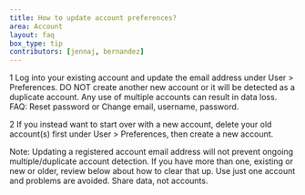 ```yaml
---
title: How to update account preferences?
area: Account
layout: faq
box_type: tip
contributors: [jennaj, bernandez]
---
```



1 Log into your existing account and update the email address under User > Preferences. DO NOT create another new account or it will be detected as a duplicate account. Any use of multiple accounts can result in data loss. FAQ: Reset password or Change email, username, password.

2 If you instead want to start over with a new account, delete your old account(s) first under User > Preferences, then create a new account.

Note: Updating a registered account email address will not prevent ongoing multiple/duplicate account detection. If you have more than one, existing or new or older, review below about how to clear that up. Use just one account and problems are avoided. Share data, not accounts.

